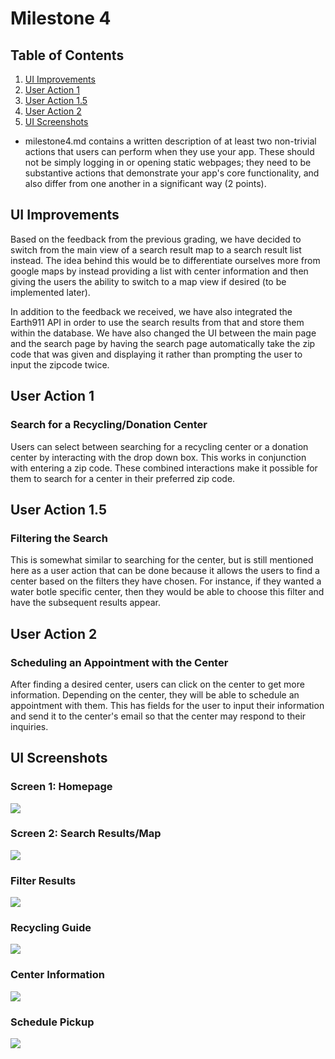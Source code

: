 Milestone 4
===
## Table of Contents
1. [UI Improvements](#UI-Improvements)
2. [User Action 1](#User-Action-1)
3. [User Action 1.5](#User-Action-1.5)
4. [User Action 2](#User-Action-2)
5. [UI Screenshots](#UI-Screenshots)

- milestone4.md contains a written description of at least two non-trivial actions that users can perform when they use your app. These should not be simply logging in or opening static webpages; they need to be substantive actions that demonstrate your app's core functionality, and also differ from one another in a significant way (2 points).


## UI Improvements
Based on the feedback from the previous grading, we have decided to switch from the main view of a search result map to a search result list instead. The idea behind this would be to differentiate ourselves more from google maps by instead providing a list with center information and then giving the users the ability to switch to a map view if desired (to be implemented later).

In addition to the feedback we received, we have also integrated the Earth911 API in order to use the search results from that and store them within the database. We have also changed the UI between the main page and the search page by having the search page automatically take the zip code that was given and displaying it rather than prompting the user to input the zipcode twice.

## User Action 1
### Search for a Recycling/Donation Center
Users can select between searching for a recycling center or a donation center by interacting with the drop down box. This works in conjunction with entering a zip code. These combined interactions make it possible for them to search for a center in their preferred zip code.

## User Action 1.5
### Filtering the Search
This is somewhat similar to searching for the center, but is still mentioned here as a user action that can be done because it allows the users to find a center based on the filters they have chosen. For instance, if they wanted a water botle specific center, then they would be able to choose this filter and have the subsequent results appear.

## User Action 2
### Scheduling an Appointment with the Center
After finding a desired center, users can click on the center to get more information. Depending on the center, they will be able to schedule an appointment with them. This has fields for the user to input their information and send it to the center's email so that the center may respond to their inquiries.

## UI Screenshots
### Screen 1: Homepage
![](https://i.imgur.com/MSookWt.png)

### Screen 2: Search Results/Map
![](https://i.imgur.com/Ghiq4sA.png)

### Filter Results
![](https://i.imgur.com/Xpz7Mkn.png)

### Recycling Guide
![](https://i.imgur.com/jcQXUAZ.png)

### Center Information
![](https://i.imgur.com/Zrvcdv5.png)

### Schedule Pickup
![](https://i.imgur.com/2pSjK9J.png)
